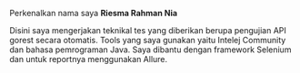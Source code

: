 Perkenalkan nama saya **Riesma Rahman Nia**

Disini saya mengerjakan teknikal tes yang diberikan berupa pengujian API gorest secara otomatis.
Tools yang saya gunakan yaitu Intelej Community dan bahasa pemrograman Java.
Saya dibantu dengan framework Selenium dan untuk reportnya menggunakan Allure.

